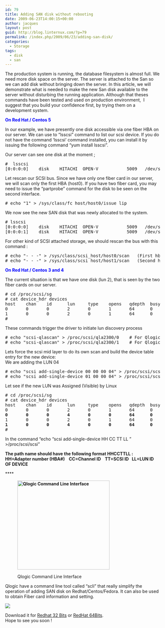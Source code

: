 ```yaml
---
id: 79
title: Adding SAN disk without rebooting
date: 2009-06-23T14:00:15+00:00
author: jacques
layout: post
guid: http://blog.linternux.com/?p=79
permalink: /index.php/2009/06/23/adding-san-disk/
categories:
  - Storage
tags:
  - disk
  - san
---
```

The production system is running, the database filesystem is almost full. We need more disk space on the server. The server is attached to the San so we can add disk without bringing down the server. In this article, we will demonstrate what is needed to make the new San disk available to the server without disturbing the running application. Although that theses commands have been tested and used on production environment,  I suggest that you build your confidence first, by trying them on a development system.

**<span style="color: #0000ff;">On Red Hat / Centos 5</span>**

In our example, we have presently one disk accessible via one fiber HBA on our server. We can use to &#8220;lsscsi&#8221; command to list our scsi device. If you do not have the command &#8216;lsscsi&#8217; command installed, you can install it by issuing the following command &#8220;yum install lsscsi&#8221;.

Our server can see one disk at the moment ;

<pre>#  lsscsi
[0:0:0:0]    disk    HITACHI  OPEN-V           5009   /dev/sda</pre>

Let rescan our SCSI bus. Since we have only one fiber card in our server, we will scan only the first HBA (host0). If you have two fiber card, you may need to issue the &#8220;partprobe&#8221; command for the disk to be seen on the second interface.

<pre># echo "1" &gt; /sys/class/fc_host/host0/issue_lip</pre>

We now see the new SAN disk that was newly allocated to the system.

<pre># lsscsi
[0:0:0:0]    disk    HITACHI  OPEN-V           5009   /dev/sda
[0:0:0:1]    disk    HITACHI  OPEN-V           5009   /dev/sdb</pre>

For other kind of SCSI attached storage, we should rescan the bus with this command :

<pre># echo "- - -" &gt; /sys/class/scsi_host/host0/scan   (First hba)
# echo "- - -" &gt; /sys/class/scsi_host/host1/scan   (Second hba, if present)</pre>

**<span style="color: #0000ff;"><!--more-->On Red Hat / Centos 3 and 4</span>**

The current situation is that we have one disk (lun 2), that is seen by the two fiber cards on our server.

<pre># cd /proc/scsi/sg
# cat device_hdr devices
host    chan    id      lun     type    opens   qdepth  busy    online
0       0       0       2       0       1       64      0       1
1       0       0       2       0       1       64      0       1
#</pre>

These commands trigger the driver to initiate lun discovery process

<pre># echo "scsi-qlascan" &gt; /proc/scsi/qla2300/0    # For Qlogic Fiber card 0
# echo "scsi-qlascan" &gt; /proc/scsi/qla2300/1    # For Qlogic Fiber card 1</pre>

Lets force the scsi mid layer to do its own scan and build the device table entry for the new device:  
We are adding the LUN 04

<pre># echo "scsi add-single-device 00 00 00 04" &gt; /proc/scsi/scsi
# echo "scsi add-single-device 01 00 00 04" &gt; /proc/scsi/scsi</pre>

Let see if the new LUN was Assigned (Visible) by Linux

<pre># cd /proc/scsi/sg
# cat device_hdr devices
host    chan    id      lun     type    opens   qdepth  busy    online
0       0       0       2       0       1       64      0       1
<strong>0       0       0       4       0       0       64      0       1</strong>
1       0       0       2       0       1       64      0       1
<strong>1       0       0       4       0       0       64      0       1</strong>
#</pre>

In the command &#8220;echo &#8220;scsi add-single-device HH CC TT LL &#8221; >/proc/scsi/scsi&#8221;

**The path name should have the following format HHCCTTLL :  
HH=Adapter number (HBA#)    CC=Channel ID    TT=SCSI ID   LL=LUN ID OF DEVICE**

 ****<figure id="attachment_512" aria-describedby="caption-attachment-512" style="width: 300px" class="wp-caption alignleft">

****<img loading="lazy" class="size-medium wp-image-512" title="scli" src="http://192.168.1.88/wp-content/uploads/2009/06/scli-300x290.png" alt="Qlogic Command Line Interface" width="300" height="290" />****<figcaption id="caption-attachment-512" class="wp-caption-text">Qlogic Command Line Interface</figcaption></figure> 

Qlogic have a command line tool called &#8220;scli&#8221; that really simplify the operation of adding SAN disk on Redhat/Centos/Fedora. It can also be used to obtain Fiber card information and setting.

![](file:///C:/DOCUME~1/JADUPL~1.SLA/LOCALS~1/Temp/moz-screenshot.jpg) 

Download it for [Redhat 32 Bits](http://driverdownloads.qlogic.com/QLogicDriverDownloads_UI/SearchByOs.aspx?ProductCategory=39&OsCategory=2&Os=26&OsCategoryName=Linux&ProductCategoryName=Fibre%20Channel%20HBAs&OSName=Linux%20Red%20Hat%20(32-bit) "Qlogic RedHat 32 Bits Download Page") or [RedHat 64Bits](http://driverdownloads.qlogic.com/QLogicDriverDownloads_UI/SearchByOs.aspx?ProductCategory=39&OsCategory=2&Os=65&OsCategoryName=Linux&ProductCategoryName=Fibre%20Channel%20HBAs&OSName=Linux%20Red%20Hat%20(64-bit) "Qlogic RedHat 64 Bits Download Page").  
Hope to see you soon !